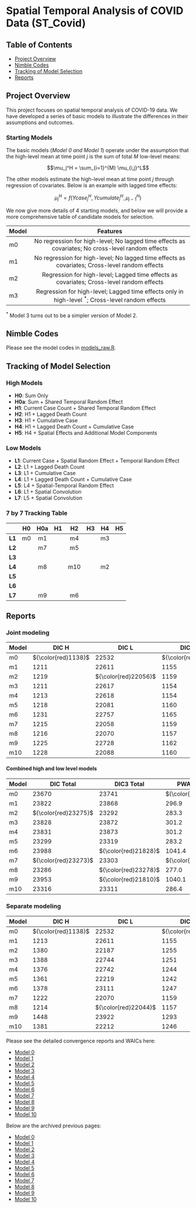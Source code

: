 # Spatial Temporal Analysis of COVID Data (ST_Covid)

## Table of Contents
- [Project Overview](#project-overview)
- [Nimble Codes](#nimble-codes)
- [Tracking of Model Selection](#tracking-of-model-selection)
- [Reports](#reports)

## Project Overview

This project focuses on spatial temporal analysis of COVID-19 data. We have developed a series of basic models to illustrate the differences in their assumptions and outcomes.  

### Starting Models 
The basic models (*Model 0 and Model 1*) operate under the assumption that the high-level mean at time point $j$ is the sum of total $M$ low-level means: 

$$\mu_j^H = \sum_{i=1}^{M} \mu_{i,j}^L$$

The other models estimate the high-level mean at time point $j$ through regression of covariates. Below is an example with lagged time effects: 

$$\mu_j^H = f(Ycase_{j}^H, Ycumulate_{j}^H, \mu_{j-1}^H)$$

We now give more details of 4 starting models, and below we will provide a more comprehensive table of candidate models for selection.

| Model | Features |
|-------|:--------:|
| m0 | No regression for high-level; No lagged time effects as covariates; No cross-level random effects |
| m1 | No regression for high-level; No lagged time effects as covariates; Cross-level random effects |
| m2 | Regression for high-level; Lagged time effects as covariates; Cross-level random effects | 
| m3 | Regression for high-level; Lagged time effects only in high-level ${}^*$; Cross-level random effects | 

${}^*$ Model 3 turns out to be a simpler version of Model 2.

## Nimble Codes

Please see the model codes in [models_raw.R](https://github.com/Sijianf/ST_Covid/blob/main/codes/models_raw.R).  

## Tracking of Model Selection

### High Models
- **H0**: Sum Only
- **H0a**: Sum + Shared Temporal Random Effect
- **H1**: Current Case Count + Shared Temporal Random Effect
- **H2**: H1 + Lagged Death Count
- **H3**: H1 + Cumulative Case
- **H4**: H1 + Lagged Death Count + Cumulative Case
- **H5**: H4 + Spatial Effects and Additional Model Components

### Low Models
- **L1**: Current Case + Spatial Random Effect + Temporal Random Effect
- **L2**: L1 + Lagged Death Count
- **L3**: L1 + Cumulative Case
- **L4**: L1 + Lagged Death Count + Cumulative Case
- **L5**: L4 + Spatial-Temporal Random Effect
- **L6**: L1 + Spatial Convolution
- **L7**: L5 + Spatial Convolution

### 7 by 7 Tracking Table

|         |  **H0**  |  **H0a** |  **H1**  |  **H2**  |  **H3**  |  **H4**  |  **H5**  |
|:-------:|:--------:|:--------:|:--------:|:--------:|:--------:|:--------:|:--------:|
| **L1**  |    m0    |    m1    |          |    m4    |          |    m3    |          |
| **L2**  |          |    m7    |          |    m5    |          |          |          |
| **L3**  |          |          |          |          |          |          |          |
| **L4**  |          |    m8    |          |    m10   |          |    m2    |          |
| **L5**  |          |          |          |          |          |          |          |
| **L6**  |          |          |          |          |          |          |          |
| **L7**  |          |    m9    |          |    m6    |          |          |          |

## Reports

### Joint modeling

| Model |  DIC H  |  DIC L  | DIC3 H  | DIC3 L  | PWAIC H | PWAIC L | WAIC H  | WAIC L  |
|-------|---------|---------|---------|---------|---------|---------|---------|---------|
| m0    | ${\color{red}1138}$  | $22532$ | ${\color{red}1111}$  | $22630$ | ${\color{red}21.4}$  | ${\color{red}199.7}$ | ${\color{red}1121}$  | $22643$ |
| m1    | $1211$  | $22611$ | $1155$  | $22713$ | $41.9$  | $255.0$ | $1182$  | $22736$ |
| m2    | $1219$  | ${\color{red}22056}$ | $1159$  | $22133$ | $43.5$  | $239.8$ | $1186$  | $22154$ |
| m3    | $1211$  | $22617$ | $1154$  | $22718$ | $42.2$  | $259.0$ | $1181$  | $22741$ |
| m4    | $1213$  | $22618$ | $1154$  | $22719$ | $42.3$  | $258.9$ | $1181$  | $22743$ |
| m5    | $1218$  | $22081$ | $1160$  | $22159$ | $43.6$  | $239.6$ | $1187$  | $22180$ |
| m6    | $1231$  | $22757$ | $1165$  | $20663$ | $46.6$  | $994.8$ | $1194$  | $21040$ |
| m7    | $1215$  | $22058$ | $1159$  | $22144$ | $43.2$  | $229.8$ | $1186$  | $22164$ |
| m8    | $1216$  | $22070$ | $1157$  | $22121$ | $42.7$  | $234.3$ | $1184$  | $22141$ |
| m9    | $1225$  | $22728$ | $1162$  | ${\color{red}20648}$ | $44.0$  | $996.1$ | $1190$  | ${\color{red}21028}$ |
| m10   | $1228$  | $22088$ | $1160$  | $22151$ | $44.2$  | $242.2$ | $1188$  | $22173$ |

#### Combined high and low level models 

| Model | DIC Total | DIC3 Total | PWAIC Total | WAIC Total | 
|-------|-----------|------------|-------------|------------|
| m0    | 23670     | 23741      | ${\color{red}221.1}$  | 23764      |
| m1    | 23822     | 23868      | 296.9       | 23918      |
| m2    | ${\color{red}23275}$ | 23292      | 283.3       | 23340      |
| m3    | 23828     | 23872      | 301.2       | 23922      |
| m4    | 23831     | 23873      | 301.2       | 23924      |
| m5    | 23299     | 23319      | 283.2       | 23367      |
| m6    | 23988     | ${\color{red}21828}$ | 1041.4      | 22234      |
| m7    | ${\color{red}23273}$ | 23303      | ${\color{red}273.0}$  | 23350      |
| m8    | 23286     | ${\color{red}23278}$ | 277.0       | ${\color{red}23325}$ |
| m9    | 23953     | ${\color{red}21810}$ | 1040.1      | ${\color{red}22218}$ |
| m10   | 23316     | 23311      | 286.4       | 23361      |


### Separate modeling

| Model |  DIC H  |  DIC L  | DIC3 H  | DIC3 L  | PWAIC H | PWAIC L | WAIC H  | WAIC L  |
|-------|---------|---------|---------|---------|---------|---------|---------|---------|
| m0    | ${\color{red}1138}$  | $22532$ | ${\color{red}1111}$  | $22630$ | ${\color{red}21.4}$  | ${\color{red}199.7}$ | ${\color{red}1121}$  | $22643$ |
| m1    | $1213$  | $22611$ | $1155$  | $22715$ | $41.8$  | $256.3$ | $1182$  | $22737$ |
| m2    | $1380$  | $22187$ | $1255$  | $22235$ | $93.2$  | $296.0$ | $1326$  | $22267$ |
| m3    | $1388$  | $22744$ | $1251$  | $22834$ | $91.9$  | $329.5$ | $1320$  | $22871$ |
| m4    | $1376$  | $22742$ | $1244$  | $22830$ | $90.3$  | $327.2$ | $1313$  | $22866$ |
| m5    | $1361$  | $22219$ | $1242$  | $22262$ | $89.2$  | $294.5$ | $1310$  | $22294$ |
| m6    | $1378$  | $23111$ | $1247$  | ${\color{red}20730}$ | $90.8$  | $1040$  | $1316$  | ${\color{red}21133}$ |
| m7    | $1222$  | $22070$ | $1159$  | $22150$ | $43.4$  | $235.7$ | $1187$  | $22170$ |
| m8    | $1214$  | ${\color{red}22044}$ | $1157$  | $22121$ | $43.0$  | $235.3$ | $1185$  | $22142$ |
| m9    | $1448$  | $23922$ | $1293$  | $21169$ | $94.6$  | $1537$  | $1361$  | $21915$ |
| m10   | $1381$  | $22212$ | $1246$  | $22235$ | $90.9$  | $297.1$ | $1316$  | $22267$ |

Please see the detailed convergence reports and WAICs here: 

- [Model 0](https://sijianf.github.io/ST_Covid/pages/Report_Aug_m0.html)
- [Model 1](https://sijianf.github.io/ST_Covid/pages/Report_Aug_m1.html)
- [Model 2](https://sijianf.github.io/ST_Covid/pages/Report_Aug_m2.html)
- [Model 3](https://sijianf.github.io/ST_Covid/pages/Report_Aug_m3.html)
- [Model 4](https://sijianf.github.io/ST_Covid/pages/Report_Aug_m4.html)
- [Model 5](https://sijianf.github.io/ST_Covid/pages/Report_Aug_m5.html)
- [Model 6](https://sijianf.github.io/ST_Covid/pages/Report_Aug_m6.html)
- [Model 7](https://sijianf.github.io/ST_Covid/pages/Report_Aug_m7.html)
- [Model 8](https://sijianf.github.io/ST_Covid/pages/Report_Aug_m8.html)
- [Model 9](https://sijianf.github.io/ST_Covid/pages/Report_Aug_m9.html)
- [Model 10](https://sijianf.github.io/ST_Covid/pages/Report_Aug_m10.html)

Below are the archived previous pages: 

- [Model 0](https://sijianf.github.io/ST_Covid/pages/archived/Report_Aug_m0.html)
- [Model 1](https://sijianf.github.io/ST_Covid/pages/archived/Report_Aug_m1.html)
- [Model 2](https://sijianf.github.io/ST_Covid/pages/archived/Report_Aug_m2.html)
- [Model 3](https://sijianf.github.io/ST_Covid/pages/archived/Report_Aug_m3.html)
- [Model 4](https://sijianf.github.io/ST_Covid/pages/archived/Report_Aug_m4.html)
- [Model 5](https://sijianf.github.io/ST_Covid/pages/archived/Report_Aug_m5.html)
- [Model 6](https://sijianf.github.io/ST_Covid/pages/archived/Report_Aug_m6.html)
- [Model 7](https://sijianf.github.io/ST_Covid/pages/archived/Report_Aug_m7.html)
- [Model 8](https://sijianf.github.io/ST_Covid/pages/archived/Report_Aug_m8.html)
- [Model 9](https://sijianf.github.io/ST_Covid/pages/archived/Report_Aug_m9.html)
- [Model 10](https://sijianf.github.io/ST_Covid/pages/archived/Report_Aug_m10.html)




